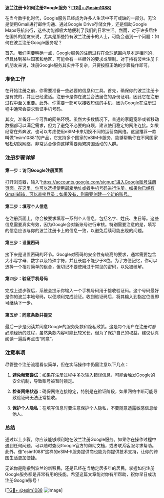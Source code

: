 **波兰注册卡如何注册Google服务？[[TG💪+ @esim1088](https://t.me/s/esim1088)]**

在当今数字化时代，Google服务已经成为许多人生活中不可或缺的一部分。无论是使用Gmail进行邮件沟通、通过Google Drive存储文件，还是借助Google Maps导航出行，这些功能都极大地便利了我们的日常生活。然而，对于许多居住在国外的朋友来说，尤其是那些持有波兰注册卡的人士，可能会遇到一个问题：如何在波兰注册Google服务呢？

首先，我们需要明确一点，Google服务的注册过程在全球范围内基本是相同的，但具体到某些国家和地区，可能会有一些额外的要求或限制。对于持有波兰注册卡的朋友来说，注册Google服务其实并不复杂，只要按照正确的步骤操作即可。

### 准备工作

在开始注册之前，你需要准备一些必要的信息和工具。首先，确保你的波兰注册卡是有效的，并且已经激活。注册卡是你在波兰合法居住的身份证明，因此它在注册过程中至关重要。此外，你需要一部可以接收短信的手机，因为Google在注册过程中通常会要求验证手机号码。

其次，准备好一个可靠的网络环境。虽然大多数情况下，普通的家庭宽带或者移动数据都可以满足需求，但为了避免不必要的麻烦，建议使用稳定的网络连接。如果经常在外奔波，也可以考虑使用eSIM卡来切换不同的运营商网络。这里推荐一款叫做“esim1088”的产品，它支持多个国家的eSIM卡服务，能够帮助你在不同国家轻松切换网络，非常适合像你这样需要频繁跨国活动的人群。

### 注册步骤详解

#### 第一步：访问Google注册页面

打开浏览器，输入“https://accounts.google.com/signup”进入Google账号注册页面。在这里，你可以选择使用邮箱地址或者手机号码进行注册。如果你已经有Gmail邮箱，可以直接登录；如果没有，则需要创建一个新的账号。

#### 第二步：填写个人信息

在注册页面上，你会被要求填写一系列个人信息，包括名字、姓氏、生日等。这些信息需要真实有效，因为Google会对新账号进行审核。特别需要注意的是，填写的信息应该与你的波兰注册卡上的信息一致，以避免后续可能出现的问题。

#### 第三步：设置密码

接下来是设置密码的环节。Google对密码的安全性有较高的要求，通常需要包含大小写字母、数字以及特殊字符，并且长度不能少于8位。为了方便记忆，你可以选择一个相对简单的组合，但切记不要使用过于常见的密码，以免被破解。

#### 第四步：验证手机号码

完成上述步骤后，系统会提示你输入一个手机号码用于接收验证码。这个号码最好是你的波兰本地号码，以便顺利完成验证。收到验证码后，将其输入到指定位置即可继续下一步。

#### 第五步：同意条款并提交

最后一步是阅读并同意Google的服务条款和隐私政策。这是每个用户在注册时都必须经历的过程，虽然条款内容可能比较冗长，但为了保护自己的权益，建议认真阅读一遍后再点击“同意”。

### 注意事项

尽管整个注册流程看似简单，但在实际操作中仍需注意以下几点：

1. **避免频繁尝试**：如果在注册过程中多次输入错误信息，可能会触发Google的安全机制，导致账号被暂时锁定。
   
2. **检查网络状态**：确保网络连接稳定，特别是在验证阶段，如果网络中断可能导致验证码无法正常接收。

3. **保护个人隐私**：在填写信息时要注意保护个人隐私，不要随意透露敏感信息给他人。

### 总结

通过以上步骤，你应该能够顺利地在波兰注册Google服务。如果你在操作过程中遇到任何问题，可以随时查阅Google官方的帮助文档，或者联系客服寻求帮助。此外，像“esim1088”这样的eSIM卡服务提供商也能为你提供技术支持，让你的跨国生活更加便捷。

无论你是刚搬到波兰的新移民，还是已经在当地定居多年的居民，掌握如何注册Google服务都是非常有用的技能。希望这篇文章能对你有所帮助，祝你早日成功注册Google账号！

[[TG💪+ @esim1088](https://t.me/s/esim1088) ![Image](https://i.postimg.cc/4NQfJmqS/Snipaste-2025-05-13-00-14-12.png)]